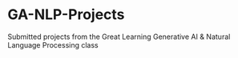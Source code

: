 # GA-NLP-Projects
Submitted projects from the Great Learning Generative AI &amp; Natural Language Processing class
